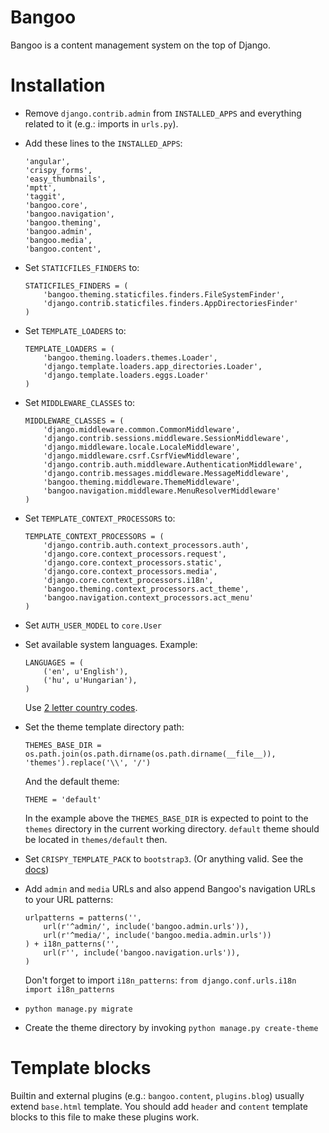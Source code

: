 # Bangoo

Bangoo is a content management system on the top of Django.

# Installation

-   Remove `django.contrib.admin` from `INSTALLED_APPS` and everything related to it (e.g.: imports in `urls.py`).

-   Add these lines to the `INSTALLED_APPS`:

    ```
    'angular',
    'crispy_forms',
    'easy_thumbnails',
    'mptt',
    'taggit',
    'bangoo.core',
    'bangoo.navigation',
    'bangoo.theming',
    'bangoo.admin',
    'bangoo.media',
    'bangoo.content',
    ```

-   Set `STATICFILES_FINDERS` to:

    ```
    STATICFILES_FINDERS = (
        'bangoo.theming.staticfiles.finders.FileSystemFinder',
        'django.contrib.staticfiles.finders.AppDirectoriesFinder'
    )
    ```

-   Set `TEMPLATE_LOADERS` to:

    ```
    TEMPLATE_LOADERS = (
        'bangoo.theming.loaders.themes.Loader',
        'django.template.loaders.app_directories.Loader',
        'django.template.loaders.eggs.Loader'
    )
    ```
    
-   Set `MIDDLEWARE_CLASSES` to:

    ```
    MIDDLEWARE_CLASSES = (
        'django.middleware.common.CommonMiddleware',
        'django.contrib.sessions.middleware.SessionMiddleware',
        'django.middleware.locale.LocaleMiddleware',
        'django.middleware.csrf.CsrfViewMiddleware',
        'django.contrib.auth.middleware.AuthenticationMiddleware',
        'django.contrib.messages.middleware.MessageMiddleware',
        'bangoo.theming.middleware.ThemeMiddleware',
        'bangoo.navigation.middleware.MenuResolverMiddleware'
    )
    ```
    
-   Set `TEMPLATE_CONTEXT_PROCESSORS` to:

    ```
    TEMPLATE_CONTEXT_PROCESSORS = (
        'django.contrib.auth.context_processors.auth',
        'django.core.context_processors.request',
        'django.core.context_processors.static',
        'django.core.context_processors.media',
        'django.core.context_processors.i18n',
        'bangoo.theming.context_processors.act_theme',
        'bangoo.navigation.context_processors.act_menu'
    )
    ```

-   Set `AUTH_USER_MODEL` to `core.User`

-   Set available system languages. Example:

    ```
    LANGUAGES = (
        ('en', u'English'),
        ('hu', u'Hungarian'),
    )
    ```
    
    Use [2 letter country codes](https://en.wikipedia.org/wiki/ISO_3166-1_alpha-2#Officially_assigned_code_elements).

-   Set the theme template directory path:

    ```
    THEMES_BASE_DIR = os.path.join(os.path.dirname(os.path.dirname(__file__)), 'themes').replace('\\', '/')
    ```
    
    And the default theme:
    
    ```
    THEME = 'default'
    ```
    
    In the example above the `THEMES_BASE_DIR` is expected to point to the `themes` directory
    in the current working directory. `default` theme should be located in `themes/default` then.
    
-   Set `CRISPY_TEMPLATE_PACK` to `bootstrap3`. 
    (Or anything valid. See the [docs](http://django-crispy-forms.readthedocs.org/en/latest/install.html#template-packs))

-   Add `admin` and `media` URLs and also append Bangoo's navigation URLs to your URL patterns:

    ```
    urlpatterns = patterns('',
        url(r'^admin/', include('bangoo.admin.urls')),
        url(r'^media/', include('bangoo.media.admin.urls'))
    ) + i18n_patterns('',
        url(r'', include('bangoo.navigation.urls')),
    )
    ```
    Don't forget to import `i18n_patterns`: `from django.conf.urls.i18n import i18n_patterns`

-   `python manage.py migrate`
-   Create the theme directory by invoking `python manage.py create-theme`


# Template blocks

Builtin and external plugins (e.g.: `bangoo.content`, `plugins.blog`) usually extend `base.html` template.
You should add `header` and `content` template blocks to this file to make these plugins work.
